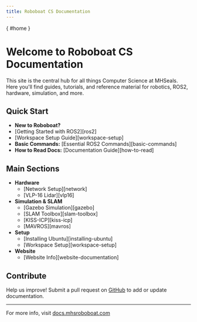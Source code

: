 ```yaml
---
title: Roboboat CS Documentation
---
```

[](){ #home }

# Welcome to Roboboat CS Documentation

This site is the central hub for all things Computer Science at MHSeals. Here you'll find guides, tutorials, and reference material for robotics, ROS2, hardware, simulation, and more.

## Quick Start

- **New to Roboboat?**
- [Getting Started with ROS2][ros2]
- [Workspace Setup Guide][workspace-setup]
- **Basic Commands:** [Essential ROS2 Commands][basic-commands]
- **How to Read Docs:** [Documentation Guide][how-to-read]

## Main Sections

- **Hardware**
  - [Network Setup][network]
  - [VLP-16 Lidar][vlp16]
- **Simulation & SLAM**
  - [Gazebo Simulation][gazebo]
  - [SLAM Toolbox][slam-toolbox]
  - [KISS-ICP][kiss-icp]
  - [MAVROS][mavros]
- **Setup**
  - [Installing Ubuntu][installing-ubuntu]
  - [Workspace Setup][workspace-setup]
- **Website**
  - [Website Info][website-documentation]

## Contribute

Help us improve! Submit a pull request on [GitHub](https://github.com/MHSeals/docs) to add or update documentation.

---
For more info, visit [docs.mhsroboboat.com](https://docs.mhsroboboat.com)
